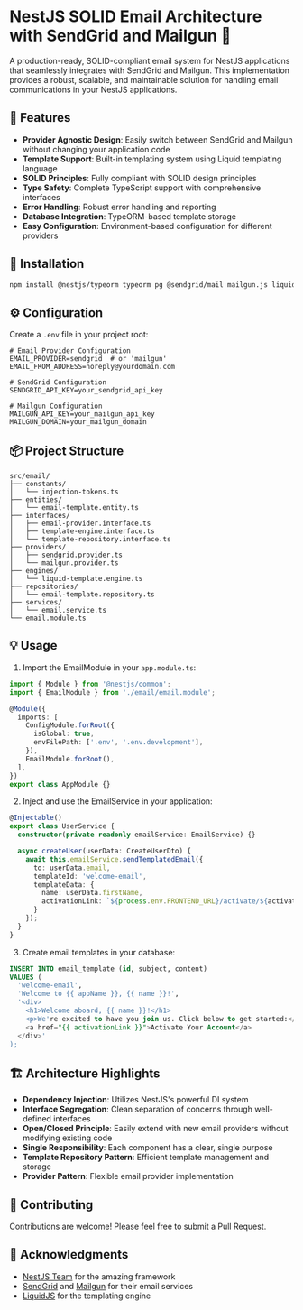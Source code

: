 # NestJS SOLID Email Architecture with SendGrid and Mailgun 📧

A production-ready, SOLID-compliant email system for NestJS applications that seamlessly integrates with SendGrid and Mailgun. This implementation provides a robust, scalable, and maintainable solution for handling email communications in your NestJS applications.

## 🌟 Features

- **Provider Agnostic Design**: Easily switch between SendGrid and Mailgun without changing your application code
- **Template Support**: Built-in templating system using Liquid templating language
- **SOLID Principles**: Fully compliant with SOLID design principles
- **Type Safety**: Complete TypeScript support with comprehensive interfaces
- **Error Handling**: Robust error handling and reporting
- **Database Integration**: TypeORM-based template storage
- **Easy Configuration**: Environment-based configuration for different providers

## 🚀 Installation

```bash
npm install @nestjs/typeorm typeorm pg @sendgrid/mail mailgun.js liquidjs
```

## ⚙️ Configuration

Create a `.env` file in your project root:

```env
# Email Provider Configuration
EMAIL_PROVIDER=sendgrid  # or 'mailgun'
EMAIL_FROM_ADDRESS=noreply@yourdomain.com

# SendGrid Configuration
SENDGRID_API_KEY=your_sendgrid_api_key

# Mailgun Configuration
MAILGUN_API_KEY=your_mailgun_api_key
MAILGUN_DOMAIN=your_mailgun_domain
```

## 📦 Project Structure

```
src/email/
├── constants/
│   └── injection-tokens.ts
├── entities/
│   └── email-template.entity.ts
├── interfaces/
│   ├── email-provider.interface.ts
│   ├── template-engine.interface.ts
│   └── template-repository.interface.ts
├── providers/
│   ├── sendgrid.provider.ts
│   └── mailgun.provider.ts
├── engines/
│   └── liquid-template.engine.ts
├── repositories/
│   └── email-template.repository.ts
├── services/
│   └── email.service.ts
└── email.module.ts
```

## 💡 Usage

1. Import the EmailModule in your `app.module.ts`:

```typescript
import { Module } from '@nestjs/common';
import { EmailModule } from './email/email.module';

@Module({
  imports: [
    ConfigModule.forRoot({
      isGlobal: true,
      envFilePath: ['.env', '.env.development'],
    }),
    EmailModule.forRoot(),
  ],
})
export class AppModule {}
```

2. Inject and use the EmailService in your application:

```typescript
@Injectable()
export class UserService {
  constructor(private readonly emailService: EmailService) {}

  async createUser(userData: CreateUserDto) {
    await this.emailService.sendTemplatedEmail({
      to: userData.email,
      templateId: 'welcome-email',
      templateData: {
        name: userData.firstName,
        activationLink: `${process.env.FRONTEND_URL}/activate/${activationToken}`
      }
    });
  }
}
```

3. Create email templates in your database:

```sql
INSERT INTO email_template (id, subject, content)
VALUES (
  'welcome-email',
  'Welcome to {{ appName }}, {{ name }}!',
  '<div>
    <h1>Welcome aboard, {{ name }}!</h1>
    <p>We're excited to have you join us. Click below to get started:</p>
    <a href="{{ activationLink }}">Activate Your Account</a>
  </div>'
);
```

## 🏗️ Architecture Highlights

- **Dependency Injection**: Utilizes NestJS's powerful DI system
- **Interface Segregation**: Clean separation of concerns through well-defined interfaces
- **Open/Closed Principle**: Easily extend with new email providers without modifying existing code
- **Single Responsibility**: Each component has a clear, single purpose
- **Template Repository Pattern**: Efficient template management and storage
- **Provider Pattern**: Flexible email provider implementation

## 🤝 Contributing

Contributions are welcome! Please feel free to submit a Pull Request.


## 🙏 Acknowledgments

- [NestJS Team](https://nestjs.com/) for the amazing framework
- [SendGrid](https://sendgrid.com/) and [Mailgun](https://www.mailgun.com/) for their email services
- [LiquidJS](https://liquidjs.com/) for the templating engine
